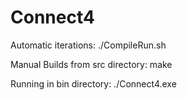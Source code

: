 # Connect4

Automatic iterations:
./CompileRun.sh

Manual Builds from src directory:
make

Running in bin directory:
./Connect4.exe
